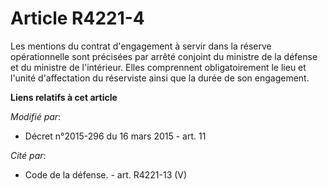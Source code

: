 # Article R4221-4

Les mentions du contrat d'engagement à servir dans la réserve opérationnelle sont précisées par arrêté conjoint du ministre
de la défense et du ministre de l'intérieur. Elles comprennent obligatoirement le lieu et l'unité d'affectation du réserviste
ainsi que la durée de son engagement.

**Liens relatifs à cet article**

_Modifié par_:

  - Décret n°2015-296 du 16 mars 2015 - art. 11

_Cité par_:

  - Code de la défense. - art. R4221-13 (V)
